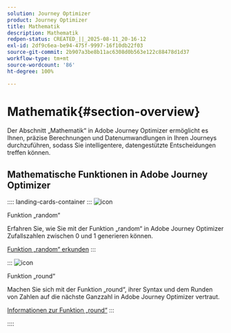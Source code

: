 ```yaml
---
solution: Journey Optimizer
product: Journey Optimizer
title: Mathematik
description: Mathematik
redpen-status: CREATED_||_2025-08-11_20-16-12
exl-id: 2df9c6ea-be94-475f-9997-16f10db22f03
source-git-commit: 2b907a3be8b11ac6308d0b563e122c88478d1d37
workflow-type: tm+mt
source-wordcount: '86'
ht-degree: 100%

---
```


# Mathematik{#section-overview}

Der Abschnitt „Mathematik“ in Adobe Journey Optimizer ermöglicht es Ihnen, präzise Berechnungen und Datenumwandlungen in Ihren Journeys durchzuführen, sodass Sie intelligentere, datengestützte Entscheidungen treffen können.

## Mathematische Funktionen in Adobe Journey Optimizer

:::: landing-cards-container
:::
![icon](https://cdn.experienceleague.adobe.com/icons/code-branch.svg?lang=de)

Funktion „random“

Erfahren Sie, wie Sie mit der Funktion „random“ in Adobe Journey Optimizer Zufallszahlen zwischen 0 und 1 generieren können.

[Funktion „random“ erkunden](../using/building-journeys/functions/functionrandom.md)
:::

:::
![icon](https://cdn.experienceleague.adobe.com/icons/code-branch.svg?lang=de)

Funktion „round“

Machen Sie sich mit der Funktion „round“, ihrer Syntax und dem Runden von Zahlen auf die nächste Ganzzahl in Adobe Journey Optimizer vertraut.

[Informationen zur Funktion „round“](../using/building-journeys/functions/functionround.md)
:::

::::
